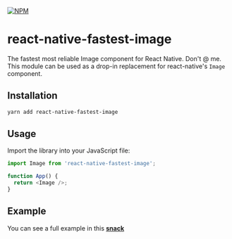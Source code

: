 [![NPM](https://nodei.co/npm/react-native-fastest-image.png)](https://nodei.co/npm/react-native-fastest-image/)

# react-native-fastest-image

The fastest most reliable Image component for React Native. Don't @ me. This module can be used as a drop-in replacement for react-native's `Image` component.

## Installation

```bash
yarn add react-native-fastest-image
```

## Usage

Import the library into your JavaScript file:

```js
import Image from 'react-native-fastest-image';

function App() {
  return <Image />;
}
```

## Example

You can see a full example in this [**snack**](https://snack.expo.io/@bacon/react-native-fastest-image)

